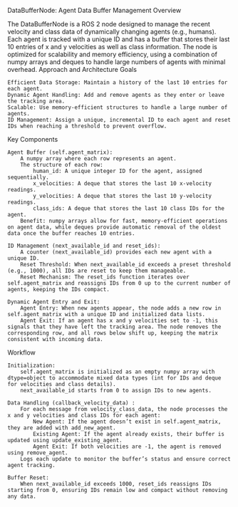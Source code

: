 DataBufferNode: Agent Data Buffer Management
Overview

The DataBufferNode is a ROS 2 node designed to manage the recent velocity and class data of dynamically changing agents (e.g., humans). Each agent is tracked with a unique ID and has a buffer that stores their last 10 entries of x and y velocities as well as class information. The node is optimized for scalability and memory efficiency, using a combination of numpy arrays and deques to handle large numbers of agents with minimal overhead.
Approach and Architecture
Goals

    Efficient Data Storage: Maintain a history of the last 10 entries for each agent.
    Dynamic Agent Handling: Add and remove agents as they enter or leave the tracking area.
    Scalable: Use memory-efficient structures to handle a large number of agents.
    ID Management: Assign a unique, incremental ID to each agent and reset IDs when reaching a threshold to prevent overflow.

Key Components

    Agent Buffer (self.agent_matrix):
        A numpy array where each row represents an agent.
        The structure of each row:
            human_id: A unique integer ID for the agent, assigned sequentially.
            x_velocities: A deque that stores the last 10 x-velocity readings.
            y_velocities: A deque that stores the last 10 y-velocity readings.
            class_ids: A deque that stores the last 10 class IDs for the agent.
        Benefit: numpy arrays allow for fast, memory-efficient operations on agent data, while deques provide automatic removal of the oldest data once the buffer reaches 10 entries.

    ID Management (next_available_id and reset_ids):
        A counter (next_available_id) provides each new agent with a unique ID.
        Reset Threshold: When next_available_id exceeds a preset threshold (e.g., 1000), all IDs are reset to keep them manageable.
        Reset Mechanism: The reset_ids function iterates over self.agent_matrix and reassigns IDs from 0 up to the current number of agents, keeping the IDs compact.

    Dynamic Agent Entry and Exit:
        Agent Entry: When new agents appear, the node adds a new row in self.agent_matrix with a unique ID and initialized data lists.
        Agent Exit: If an agent has x and y velocities set to -1, this signals that they have left the tracking area. The node removes the corresponding row, and all rows below shift up, keeping the matrix consistent with incoming data.

Workflow

    Initialization:
        self.agent_matrix is initialized as an empty numpy array with dtype=object to accommodate mixed data types (int for IDs and deque for velocities and class details).
        next_available_id starts from 0 to assign IDs to new agents.

    Data Handling (callback_velocity_data) :
        For each message from velocity_class_data, the node processes the x and y velocities and class IDs for each agent:
            New Agent: If the agent doesn’t exist in self.agent_matrix, they are added with add_new_agent.
            Existing Agent: If the agent already exists, their buffer is updated using update_existing_agent.
            Agent Exit: If both velocities are -1, the agent is removed using remove_agent.
        Logs each update to monitor the buffer’s status and ensure correct agent tracking.

    Buffer Reset:
        When next_available_id exceeds 1000, reset_ids reassigns IDs starting from 0, ensuring IDs remain low and compact without removing any data.
